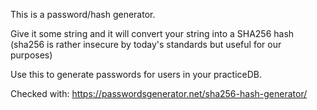 This is a password/hash generator.

Give it some string and it will convert your string into
a SHA256 hash (sha256 is rather insecure by today's standards
but useful for our purposes)

Use this to generate passwords for users in your practiceDB.

Checked with:
https://passwordsgenerator.net/sha256-hash-generator/
